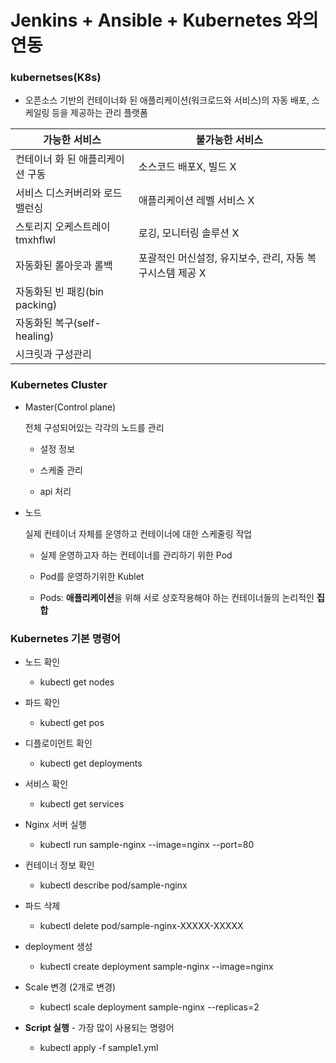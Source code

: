 # Jenkins + Ansible + Kubernetes 와의 연동

### kubernetses(K8s)

- 오픈소스 기반의 컨테이너화 된 애플리케이션(워크로드와 서비스)의 자동 배포, 스케일링 등을 제공하는 관리 플랫폼


| 가능한 서비스 | 불가능한 서비스 |
| --- | --- |
| 컨테이너 화 된 애플리케이션 구동 | 소스코드 배포X, 빌드 X |
| 서비스 디스커버리와 로드 밸런싱 | 애플리케이션 레벨 서비스 X |
| 스토리지 오케스트레이tmxhflwl | 로깅, 모니터링 솔루션 X |
| 자동화된 롤아웃과 롤백 | 포괄적인 머신설정, 유지보수, 관리, 자동 복구시스템 제공 X |
| 자동화된 빈 패킹(bin packing) |     |
| 자동화된 복구(self-healing) |     |
| 시크릿과 구성관리 |     |

### Kubernetes Cluster

- Master(Control plane)

  전체 구성되어있는 각각의 노드를 관리

    - 설정 정보

    - 스케줄 관리

    - api 처리

- 노드

  실제 컨테이너 자체를 운영하고 컨테이너에 대한 스케줄링 작업

    - 실제 운영하고자 하는 컨테이너를 관리하기 위한 Pod

    - Pod를 운영하기위한 Kublet

    - Pods: **애플리케이션**을 위해 서로 상호작용해야 하는 컨테이너들의 논리적인 **집합**


### Kubernetes 기본 명령어

- 노드 확인

    - kubectl get nodes
- 파드 확인

    - kubectl get pos
- 디플로이먼트 확인

    - kubectl get deployments
- 서비스 확인

    - kubectl get services
- Nginx 서버 실행

    - kubectl run sample-nginx --image=nginx --port=80
- 컨테이너 정보 확인

    - kubectl describe pod/sample-nginx
- 파드 삭제

    - kubectl delete pod/sample-nginx-XXXXX-XXXXX
- deployment 생성

    - kubectl create deployment sample-nginx --image=nginx
- Scale 변경 (2개로 변경)

    - kubectl scale deployment sample-nginx --replicas=2
- **Script 실행** - 가장 많이 사용되는 명령어

    - kubectl apply -f sample1.yml
